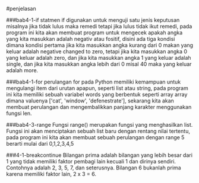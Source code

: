 #penjelasan

###bab4-1-if
statmen if digunakan untuk menguji satu jenis keputusan misalnya jika tidak lulus maka remedi tetapi jika lulus tidak ikut remedi, pada program ini kita akan membuat program untuk mengecek apakah angka yang kita masukkan adalah negativ atau fositif, disini ada tiga kondisi dimana kondisi pertama jika kita masukkan angka kurang dari 0 makan yang keluar adalah negative changed to zero, tetapi jika kita masukkan angka 0 yang keluar adalah zero, dan jika kita masukkan angka 1 yang keluar adalah single, dan jika kita masukkan angka lebih dari 0 misal 40 maka yang keluar adalah more.


###bab4-1-for
perulangan for pada Python memiliki kemampuan untuk mengulangi item dari urutan apapun, seperti list atau string, pada program ini kita memiliki sebuah variabel words yang berbentuk seperti array  array  dimana valuenya ['cat', 'window', 'defenestrate'], sekarang kita akan membuat perulangan dan mengembalikkan panjang karakter menggunakan fungsi len.

###bab4-3-range
Fungsi range() merupakan fungsi yang menghasilkan list. Fungsi ini akan menciptakan sebuah list baru dengan rentang nilai tertentu, pada program ini kita akan membuat sebuah perulangan dengan range 5 berarti mulai dari 0,1,2,3,4,5


###4-1-breakcontinue
Bilangan prima adalah bilangan yang lebih besar dari 1 yang tidak memiliki faktor pembagi lain kecuali 1 dan dirinya sendiri. Contohnya adalah 2, 3, 5, 7, dan seterusnya. Bilangan 6 bukanlah prima karena memiliki faktor lain, 2 x 3 = 6.


